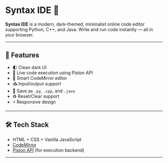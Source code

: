 # Syntax IDE 🧪

**Syntax IDE** is a modern, dark-themed, minimalist online code editor supporting Python, C++, and Java. Write and run code instantly — all in your browser.

---

## 🚀 Features

- 🌓 Clean dark UI
- 💬 Live code execution using Piston API
- 🧠 Smart CodeMirror editor
- 📥 Input/output support
- 💾 Save as `.py`, `.cpp`, and `.java`
- ♻️ Reset/Clear support
- ⚡ Responsive design

---

## 🛠️ Tech Stack

- HTML + CSS + Vanilla JavaScript
- [CodeMirror](https://codemirror.net/)
- [Piston API](https://github.com/engineer-man/piston) (for execution backend)

---
